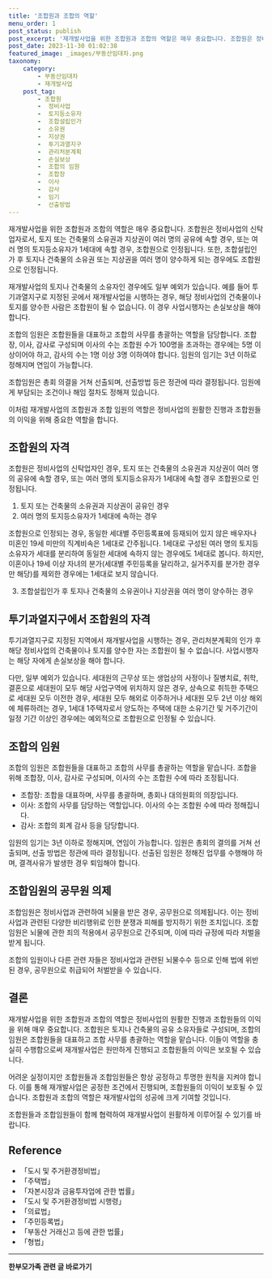 ```yaml
---
title: '조합원과 조합의 역할'
menu_order: 1
post_status: publish
post_excerpt: '재개발사업을 위한 조합원과 조합의 역할은 매우 중요합니다. 조합원은 정비사업의 신탁업자로서, 토지 또는 건축물의 소유권과 지상권이 여러 명의 공유에 속할 경우, 또는 여러 명의 토지등소유자가 1세대에 속할 경우, 조합원으로 인정됩니다. 또한, 조합설립인가 후 토지나 건축물의 소유권 또는 지상권을 여러 명이 양수하게 되는 경우에도 조합원으로 인정됩니다.'
post_date: 2023-11-30 01:02:38
featured_image: _images/부동산임대차.png
taxonomy:
    category:
        - 부동산임대차
        - 재개발사업
    post_tag:
        - 조합원
        -  정비사업
        -  토지등소유자
        -  조합설립인가
        -  소유권
        -  지상권
        -  투기과열지구
        -  관리처분계획
        -  손실보상
        -  조합의 임원
        -  조합장
        -  이사
        -  감사
        -  임기
        -  선출방법
---
```



재개발사업을 위한 조합원과 조합의 역할은 매우 중요합니다. 조합원은 정비사업의 신탁업자로서, 토지 또는 건축물의 소유권과 지상권이 여러 명의 공유에 속할 경우, 또는 여러 명의 토지등소유자가 1세대에 속할 경우, 조합원으로 인정됩니다. 또한, 조합설립인가 후 토지나 건축물의 소유권 또는 지상권을 여러 명이 양수하게 되는 경우에도 조합원으로 인정됩니다.

재개발사업의 토지나 건축물의 소유자인 경우에도 일부 예외가 있습니다. 예를 들어 투기과열지구로 지정된 곳에서 재개발사업을 시행하는 경우, 해당 정비사업의 건축물이나 토지를 양수한 사람은 조합원이 될 수 없습니다. 이 경우 사업시행자는 손실보상을 해야 합니다.

조합의 임원은 조합원들을 대표하고 조합의 사무를 총괄하는 역할을 담당합니다. 조합장, 이사, 감사로 구성되며 이사의 수는 조합원 수가 100명을 초과하는 경우에는 5명 이상이어야 하고, 감사의 수는 1명 이상 3명 이하여야 합니다. 임원의 임기는 3년 이하로 정해지며 연임이 가능합니다.

조합임원은 총회 의결을 거쳐 선출되며, 선출방법 등은 정관에 따라 결정됩니다. 임원에게 부담되는 조건이나 해임 절차도 정해져 있습니다. 

이처럼 재개발사업의 조합원과 조합 임원의 역할은 정비사업의 원활한 진행과 조합원들의 이익을 위해 중요한 역할을 합니다.

## 조합원의 자격

조합원은 정비사업의 신탁업자인 경우, 토지 또는 건축물의 소유권과 지상권이 여러 명의 공유에 속할 경우, 또는 여러 명의 토지등소유자가 1세대에 속할 경우 조합원으로 인정됩니다.

1. 토지 또는 건축물의 소유권과 지상권이 공유인 경우
2. 여러 명의 토지등소유자가 1세대에 속하는 경우

조합원으로 인정되는 경우, 동일한 세대별 주민등록표에 등재되어 있지 않은 배우자나 미혼인 19세 미만의 직계비속은 1세대로 간주됩니다. 1세대로 구성된 여러 명의 토지등소유자가 세대를 분리하여 동일한 세대에 속하지 않는 경우에도 1세대로 봅니다. 하지만, 이혼이나 19세 이상 자녀의 분가(세대별 주민등록을 달리하고, 실거주지를 분가한 경우만 해당)를 제외한 경우에는 1세대로 보지 않습니다.

3. 조합설립인가 후 토지나 건축물의 소유권이나 지상권을 여러 명이 양수하는 경우

## 투기과열지구에서 조합원의 자격

투기과열지구로 지정된 지역에서 재개발사업을 시행하는 경우, 관리처분계획의 인가 후 해당 정비사업의 건축물이나 토지를 양수한 자는 조합원이 될 수 없습니다. 사업시행자는 해당 자에게 손실보상을 해야 합니다.

다만, 일부 예외가 있습니다. 세대원의 근무상 또는 생업상의 사정이나 질병치료, 취학, 결혼으로 세대원이 모두 해당 사업구역에 위치하지 않은 경우, 상속으로 취득한 주택으로 세대원 모두 이전한 경우, 세대원 모두 해외로 이주하거나 세대원 모두 2년 이상 해외에 체류하려는 경우, 1세대 1주택자로서 양도하는 주택에 대한 소유기간 및 거주기간이 일정 기간 이상인 경우에는 예외적으로 조합원으로 인정될 수 있습니다.

## 조합의 임원

조합의 임원은 조합원들을 대표하고 조합의 사무를 총괄하는 역할을 맡습니다. 조합을 위해 조합장, 이사, 감사로 구성되며, 이사의 수는 조합원 수에 따라 조정됩니다.

- 조합장: 조합을 대표하며, 사무를 총괄하며, 총회나 대의원회의 의장입니다.
- 이사: 조합의 사무를 담당하는 역할입니다. 이사의 수는 조합원 수에 따라 정해집니다.
- 감사: 조합의 회계 감사 등을 담당합니다.

임원의 임기는 3년 이하로 정해지며, 연임이 가능합니다. 임원은 총회의 결의를 거쳐 선출되며, 선출 방법은 정관에 따라 결정됩니다. 선출된 임원은 정해진 업무를 수행해야 하며, 결격사유가 발생한 경우 퇴임해야 합니다.

## 조합임원의 공무원 의제

조합임원은 정비사업과 관련하여 뇌물을 받은 경우, 공무원으로 의제됩니다. 이는 정비사업과 관련된 다양한 비리행위로 인한 분쟁과 피해를 방지하기 위한 조치입니다. 조합임원은 뇌물에 관한 죄의 적용에서 공무원으로 간주되며, 이에 따라 규정에 따라 처벌을 받게 됩니다.

조합의 임원이나 다른 관련 자들은 정비사업과 관련된 뇌물수수 등으로 인해 법에 위반된 경우, 공무원으로 취급되어 처벌받을 수 있습니다.

## 결론

재개발사업을 위한 조합원과 조합의 역할은 정비사업의 원활한 진행과 조합원들의 이익을 위해 매우 중요합니다. 조합원은 토지나 건축물의 공유 소유자들로 구성되며, 조합의 임원은 조합원들을 대표하고 조합 사무를 총괄하는 역할을 맡습니다. 이들이 역할을 충실히 수행함으로써 재개발사업은 원만하게 진행되고 조합원들의 이익은 보호될 수 있습니다.

어려운 실정이지만 조합원들과 조합임원들은 항상 공정하고 투명한 원칙을 지켜야 합니다. 이를 통해 재개발사업은 공정한 조건에서 진행되며, 조합원들의 이익이 보호될 수 있습니다. 조합원과 조합의 역할은 재개발사업의 성공에 크게 기여할 것입니다. 

조합원들과 조합임원들이 함께 협력하여 재개발사업이 원활하게 이루어질 수 있기를 바랍니다.

## Reference
- 「도시 및 주거환경정비법」
- 「주택법」
- 「자본시장과 금융투자업에 관한 법률」
- 「도시 및 주거환경정비법 시행령」
- 「의료법」
- 「주민등록법」
- 「부동산 거래신고 등에 관한 법률」
- 「형법」
<!-- wp:separator -->
<hr class="wp-block-separator has-alpha-channel-opacity"/>
<!-- /wp:separator -->

<!-- wp:group {"backgroundColor":"base","layout":{"type":"constrained"}} -->
<div class="wp-block-group has-base-background-color has-background"><!-- wp:paragraph {"align":"center","fontSize":"medium"} -->
<p class="has-text-align-center has-large-font-size"><strong>한부모가족 관련 글 바로가기</strong></p>
<!-- /wp:paragraph -->


<!-- wp:latest-posts
{"categories":[{"id":23338,"count":19,"description":"","link":"https://uknowlaw.com/category/%ed%95%9c%eb%b6%80%eb%aa%a8%ea%b0%80%ec%a1%b1/","name":"한부모가족","slug":"한부모가족","taxonomy":"category","parent":0,"meta":[],"_links":{"self":[{"href":"https://uknowlaw.com/wp-json/wp/v2/categories/23338"}],"collection":[{"href":"https://uknowlaw.com/wp-json/wp/v2/categories"}],"about":[{"href":"https://uknowlaw.com/wp-json/wp/v2/taxonomies/category"}],"wp:post_type":[{"href":"https://uknowlaw.com/wp-json/wp/v2/posts?categories=23338"}],"curies":[{"name":"wp","href":"https://api.w.org/{rel}","templated":true}]}}],"postsToShow":100,"excerptLength":28,"postLayout":"grid","columns":2,"featuredImageAlign":"left","featuredImageSizeSlug":"large","fontSize":"small"} /--></div>
<!-- /wp:group -->